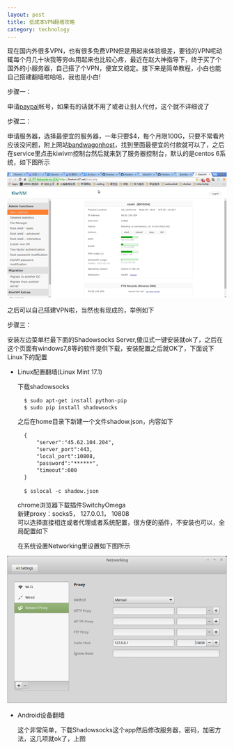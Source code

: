 ```yaml
---
layout: post
title: 低成本VPN翻墙攻略
category: technology
---
```


现在国内外很多VPN，也有很多免费VPN但是用起来体验极差，要钱的VPN呢动辄每个月几十块我等穷ds用起来也比较心疼，最近在赵大神指导下，终于买了个国外的小服务器，自己搭了个VPN，便宜又稳定。接下来是简单教程，小白也能自己搭建翻墙啦哈哈，我也是小白!


步骤一：

申请[paypal][1]帐号，如果有的话就不用了或者让别人代付，这个就不详细说了

步骤二：

申请服务器，选择最便宜的服务器，一年只要$4，每个月限100G，只要不常看片应该没问题，附上网站[bandwagonhost][2]，找到里面最便宜的付款就可以了，之后在service里点击kiwivm控制台然后就来到了服务器控制台，默认的是centos 6系统，如下图所示

![Alt panel][panel]

之后可以自己搭建VPN啦，当然也有现成的，举例如下

步骤三：

安装左边菜单栏最下面的Shadowsocks Server,傻瓜式一键安装就ok了，之后在这个页面有windows7,8等的软件提供下载，安装配置之后就OK了，下面说下Linux下的配置

- Linux配置翻墙(Linux Mint 17.1)
	
    下载shadowsocks

		$ sudo apt-get install python-pip
		$ sudo pip install shadowsocks

	之后在home目录下新建一个文件shadow.json，内容如下

		{
			"server":"45.62.104.204",
			"server_port":443,
			"local_port":10808,
			"password":"******",
			"timeout":600
		}

		$ sslocal -c shadow.json

	chrome浏览器下载插件SwitchyOmega  
    新建proxy：socks5， 127.0.0.1， 10808  
    可以选择直接相连或者代理或者系统配置，很方便的插件，不安装也可以，全局配置如下

    在系统设置Networking里设置如下图所示

![Alt Networking][networking]

- Android设备翻墙
	
    这个非常简单，下载Shadowsocks这个app然后修改服务器，密码，加密方法，这几项就ok了，上图




[1]: https://www.paypal.com
[2]: https://bandwagonhost.com/cart.php
[panel]: /image/vpn/control-panel.png
[networking]: /image/vpn/networking.png
